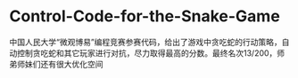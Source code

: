# Control-Code-for-the-Snake-Game
中国人民大学“微观博易”编程竞赛参赛代码，给出了游戏中贪吃蛇的行动策略，自动控制贪吃蛇和其它玩家进行对抗，尽力取得最高的分数。最终名次13/200，师弟师妹们还有很大优化空间
